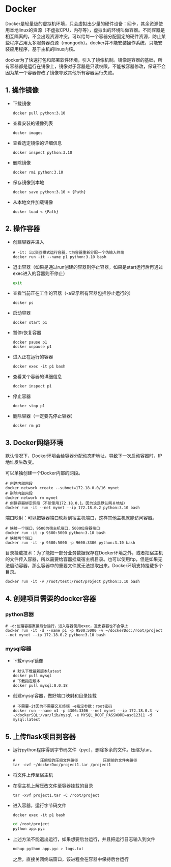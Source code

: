 # Docker

Docker是轻量级的虚拟机环境，只会虚拟出少量的硬件设备：网卡，其余资源使用本地linux的资源（不虚拟CPU，内存等），虚拟出的环境叫做容器。不同容器是相互隔离的，不会出现资源冲突。可以给每一个容器分配固定的硬件资源，防止某些程序占用太多服务器资源（mongodb）。docker并不能安装操作系统，只能安装应用程序，基于主机的linux内核。

docker为了快速打包和部署软件环境，引入了镜像机制。镜像是容器的基础，所有容器都是运行在镜像上，镜像对于容器是只读权限，不能被容器修改，保证不会因为某一个容器修改了镜像导致其他所有容器运行失败。

## 1. 操作镜像

- 下载镜像

  ```shell
  docker pull python:3.10
  ```

- 查看安装的镜像列表

  ```shell
  docker images
  ```

- 查看选定镜像的详细信息

  ```shell
  docker inspect python:3.10
  ```

- 删除镜像

  ```shell
  docker rmi python:3.10
  ```

- 保存镜像到本地

  ```shell
  docker save python:3.10 > {Path}
  ```

- 从本地文件加载镜像

  ```shell
  docker load < {Path}
  ```

## 2. 操作容器

- 创建容器并进入

  ```shell
  # -it: i以交互模式运行容器，t为容器重新分配一个伪输入终端
  docker run -it --name p1 python:3.10 bash
  ```

- 退出容器（如果是通过run创建的容器则停止容器，如果是start运行后再通过exec进入的容器则不停止）

  ```bash
  exit
  ```

- 查看当前正在工作的容器（-a显示所有容器包括停止运行的）

  ```shell
  docker ps
  ```

- 启动容器

  ```shell
  docker start p1
  ```

- 暂停/恢复容器

  ```shell
  docker pause p1
  docker unpause p1
  ```

- 进入正在运行的容器

  ```shell
  docker exec -it p1 bash
  ```

- 查看某个容器的详细信息

  ```shell
  docker inspect p1
  ```

- 停止容器

  ```shell
  docker stop p1
  ```

- 删除容器（一定要先停止容器）

  ```shell
  docker rm p1
  ```


## 3. Docker网络环境

默认情况下，Docker环境会给容器分配动态IP地址，导致下一次启动容器时，IP地址发生改变。

可以单独创建一个Docker内部的网段。

```shell
# 创建内部网段
docker network create --subnet=172.18.0.0/16 mynet
# 删除内部网段
docker network rm mynet
# 创建容器绑定网段（不能使用172.18.0.1，因为这是默认网关地址）
docker run -it --net mynet --ip 172.18.0.2 python:3.10 bash
```

端口映射：可以把容器端口映射到宿主机端口，这样其他主机就能访问容器。

```shell
# 映射一个端口，9500为宿主机端口，5000位容器端口
docker run -it -p 9500:5000 python:3.10 bash
# 映射两个端口
docker run -it -p 9500:5000 -p 9600:3306 python:3.10 bash
```

目录挂载技术：为了能把一部分业务数据保存在Docker环境之外，或者把宿主机的文件传入容器，所以需要给容器挂载宿主机目录。也可以使用ftp，但是如果无法启动容器，那么容器中的重要文件就无法提取出来。Docker环境支持挂载多个目录。

```shell
docker run -it -v /root/test:/root/project python:3.10 bash
```

## 4. 创建项目需要的docker容器

### python容器

```shell
# -d:创建容器直接后台运行，进入容器使用exec，退出容器也不会停止
docker run -it -d --name p1 -p 9500:5000 -v ~/dockerDoc:/root/project --net mynet --ip 172.18.0.2 python:3.10 bash
```

### mysql容器

- 下载mysql镜像

  ```shell
  # 默认下载最新版本latest
  docker pull mysql
  # 下载指定版本
  docker pull mysql:8.0.18
  ```

- 创建mysql容器，做好端口映射和目录挂载

  ```shell
  # 不需要-it因为不需要交互终端 -e指定参数：root密码
  docker run --name m1 -p 4306:3306 --net mynet --ip 172.18.0.3 -v ~/dockerSQL:/var/lib/mysql -e MYSQL_ROOT_PASSWORD=asd12311 -d mysql:latest
  ```

## 5. 上传flask项目到容器

- 运行python程序得到字节码文件（pyc），删除多余的文件。压缩为tar。

  ```shell
  # 		  压缩后的压缩文件路径		   压缩前的文件夹路径
  tar -cvf ~/dockerDoc/project1.tar /project1
  ```

- 将文件上传至宿主机

- 在宿主机上解压改文件至容器挂载的目录

  ```shell
  tar -xvf project1.tar -C /root/project
  ```

- 进入容器，运行字节码文件

  ```shell
  docker exec -it p1 bash
  ```

  ```bash
  cd /root/project
  python app.pyc
  ```

- 上述方法不能退出运行，如果想要后台运行，并且把运行日志输入到文件

  ```python
  nohup python app.pyc > logs.txt
  ```

  之后，直接关闭终端窗口，该进程会在容器中保持后台运行

